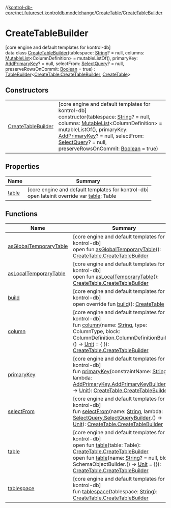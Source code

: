 //[kontrol-db-core](../../../../index.md)/[net.futureset.kontroldb.modelchange](../../index.md)/[CreateTable](../index.md)/[CreateTableBuilder](index.md)

# CreateTableBuilder

[core engine and default templates for kontrol-db]\
data class [CreateTableBuilder](index.md)(tablespace: [String](https://kotlinlang.org/api/latest/jvm/stdlib/kotlin/-string/index.html)? = null, columns: [MutableList](https://kotlinlang.org/api/latest/jvm/stdlib/kotlin.collections/-mutable-list/index.html)&lt;ColumnDefinition&gt; = mutableListOf(), primaryKey: [AddPrimaryKey](../../-add-primary-key/index.md)? = null, selectFrom: [SelectQuery](../../-select-query/index.md)? = null, preserveRowsOnCommit: [Boolean](https://kotlinlang.org/api/latest/jvm/stdlib/kotlin/-boolean/index.html) = true) : [TableBuilder](../../-table-builder/index.md)&lt;[CreateTable.CreateTableBuilder](index.md), [CreateTable](../index.md)&gt;

## Constructors

| | |
|---|---|
| [CreateTableBuilder](-create-table-builder.md) | [core engine and default templates for kontrol-db]<br>constructor(tablespace: [String](https://kotlinlang.org/api/latest/jvm/stdlib/kotlin/-string/index.html)? = null, columns: [MutableList](https://kotlinlang.org/api/latest/jvm/stdlib/kotlin.collections/-mutable-list/index.html)&lt;ColumnDefinition&gt; = mutableListOf(), primaryKey: [AddPrimaryKey](../../-add-primary-key/index.md)? = null, selectFrom: [SelectQuery](../../-select-query/index.md)? = null, preserveRowsOnCommit: [Boolean](https://kotlinlang.org/api/latest/jvm/stdlib/kotlin/-boolean/index.html) = true) |

## Properties

| Name | Summary |
|---|---|
| [table](table.md) | [core engine and default templates for kontrol-db]<br>open lateinit override var [table](table.md): Table |

## Functions

| Name | Summary |
|---|---|
| [asGlobalTemporaryTable](../../-table-builder/as-global-temporary-table.md) | [core engine and default templates for kontrol-db]<br>open fun [asGlobalTemporaryTable](../../-table-builder/as-global-temporary-table.md)(): [CreateTable.CreateTableBuilder](index.md) |
| [asLocalTemporaryTable](../../-table-builder/as-local-temporary-table.md) | [core engine and default templates for kontrol-db]<br>open fun [asLocalTemporaryTable](../../-table-builder/as-local-temporary-table.md)(): [CreateTable.CreateTableBuilder](index.md) |
| [build](build.md) | [core engine and default templates for kontrol-db]<br>open override fun [build](build.md)(): [CreateTable](../index.md) |
| [column](column.md) | [core engine and default templates for kontrol-db]<br>fun [column](column.md)(name: [String](https://kotlinlang.org/api/latest/jvm/stdlib/kotlin/-string/index.html), type: ColumnType, block: ColumnDefinition.ColumnDefinitionBuilder.() -&gt; [Unit](https://kotlinlang.org/api/latest/jvm/stdlib/kotlin/-unit/index.html) = { }): [CreateTable.CreateTableBuilder](index.md) |
| [primaryKey](primary-key.md) | [core engine and default templates for kontrol-db]<br>fun [primaryKey](primary-key.md)(constraintName: [String](https://kotlinlang.org/api/latest/jvm/stdlib/kotlin/-string/index.html), lambda: [AddPrimaryKey.AddPrimaryKeyBuilder](../../-add-primary-key/-add-primary-key-builder/index.md).() -&gt; [Unit](https://kotlinlang.org/api/latest/jvm/stdlib/kotlin/-unit/index.html)): [CreateTable.CreateTableBuilder](index.md) |
| [selectFrom](select-from.md) | [core engine and default templates for kontrol-db]<br>fun [selectFrom](select-from.md)(name: [String](https://kotlinlang.org/api/latest/jvm/stdlib/kotlin/-string/index.html), lambda: [SelectQuery.SelectQueryBuilder](../../-select-query/-select-query-builder/index.md).() -&gt; [Unit](https://kotlinlang.org/api/latest/jvm/stdlib/kotlin/-unit/index.html)): [CreateTable.CreateTableBuilder](index.md) |
| [table](../../-table-builder/table.md) | [core engine and default templates for kontrol-db]<br>open fun [table](../../-table-builder/table.md)(table: Table): [CreateTable.CreateTableBuilder](index.md)<br>open fun [table](../../-table-builder/table.md)(name: [String](https://kotlinlang.org/api/latest/jvm/stdlib/kotlin/-string/index.html)? = null, block: SchemaObjectBuilder.() -&gt; [Unit](https://kotlinlang.org/api/latest/jvm/stdlib/kotlin/-unit/index.html) = {}): [CreateTable.CreateTableBuilder](index.md) |
| [tablespace](tablespace.md) | [core engine and default templates for kontrol-db]<br>fun [tablespace](tablespace.md)(tablespace: [String](https://kotlinlang.org/api/latest/jvm/stdlib/kotlin/-string/index.html)): [CreateTable.CreateTableBuilder](index.md) |
